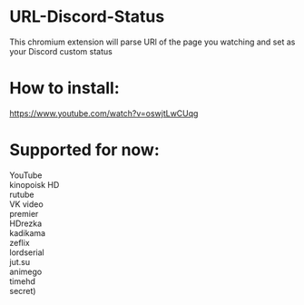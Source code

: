 # URL-Discord-Status
This chromium extension will parse URl of the page you watching and set as your Discord custom status
# How to install:
https://www.youtube.com/watch?v=oswjtLwCUqg 
# Supported for now:
YouTube  
kinopoisk HD  
rutube  
VK video  
premier  
HDrezka  
kadikama  
zeflix  
lordserial  
jut.su  
animego  
timehd  
secret)